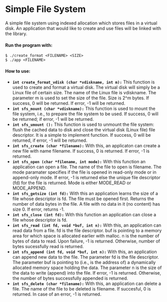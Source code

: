 # Simple File System

A simple file system using indexed allocation which stores files in a virtual disk. 
An application that would like to create and use files will be linked with the library.

#### Run the program with:

```
$ ./create_format <FILENAME> <SIZE>
$ ./app <FILENAME>
```
#### How to use:

* **`int create_format_vdisk (char *vdiskname, int m):`** This function is used to create and format a virtual disk. The virtual disk will simply be a Linux file of certain size. The name of the Linux file is vdiskname. The parameter m is used to set the size of the file. Size is 2^m bytes. If success, 0 will be returned. If error, -1 will be returned.
* **`int sfs_mount (char *vdiskname):`**  This function is used to mount the file system, i.e., to prepare the file system to be used. If success, 0 will be returned; if error, -1 will be returned.
* **`int sfs_umount ():`** This function is used to unmount the file system: flush the cached data to disk and close the virtual disk (Linux file) file descriptor. It is a simple to implement function. If success, 0 will be returned, if error, -1 will be returned.
* **`int sfs_create (char *filename):`** With this, an applicaton can create a new file with name filename. If success, 0 is returned. If error, -1 is returned.
* **`int sfs_open (char *filename, int mode):`** With this function an application can open a file. The name of the file to open is filename. The mode paramater specifies if the file is opened in read-only mode or in append-only mode. If error, -1 is returned else the unique file descriptor (fd) for the file is returned. Mode is either MODE_READ or MODE_APPEND.
* **`int sfs_getsize (int fd):`** With this an application learns the size of a file whose descriptor is fd. The file must be opened first. Returns the number of data bytes in the file. A file with no data in it (no content) has size 0. If error, returns -1.
* **`int sfs_close (int fd):`** With this function an application can close a file whose descriptor is fd. 
* **`int sfs_read (int fd, void *buf, int n):`** With this, an application can read data from a file. fd is the file descriptor. buf is pointing to a memory area for which space is allocated earlier with malloc. n is the number of bytes of data to read. Upon failure, -1 is returned. Otherwise, number of bytes sucessfully read is returned.
* **`int sfs_append (int fd, void *buf, int n):`** With this, an application can append new data to the file. The parameter fd is the file descriptor. The parameter buf is pointing to (i.e., is the address of) a dynamically allocated memory space holding the data. The parameter n is the size of the data to write (append) into the file. If error, -1 is returned. Otherwise, the number of bytes successfully appended is returned.
* **`int sfs_delete (char *filename):`** With this, an application can delete a file. The name of the file to be deleted is filename. If succesful, 0 is returned. In case of an error, -1 is returned.
